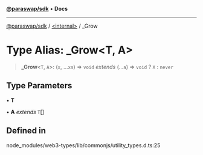 [**@paraswap/sdk**](../../README.md) • **Docs**

***

[@paraswap/sdk](../../globals.md) / [\<internal\>](../README.md) / \_Grow

# Type Alias: \_Grow\<T, A\>

> **\_Grow**\<`T`, `A`\>: (`x`, ...`xs`) => `void` *extends* (...`a`) => `void` ? `X` : `never`

## Type Parameters

• **T**

• **A** *extends* `T`[]

## Defined in

node\_modules/web3-types/lib/commonjs/utility\_types.d.ts:25
